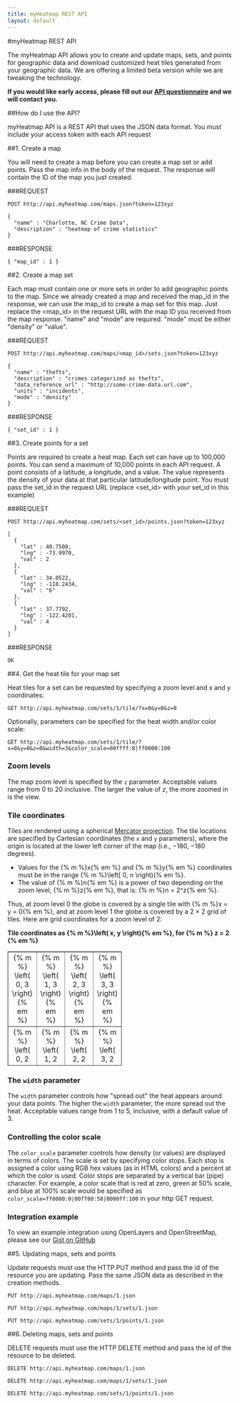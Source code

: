 ```yaml
---
title: myHeatmap REST API
layout: default
---
```

#myHeatmap REST API

The myHeatmap API allows you to create and update maps, sets, and points for geographic data and download customized heat tiles generated from your geographic data.  We are offering a limited beta version while we are tweaking the technology.

**If you would like early access, please fill out our <a href='https://docs.google.com/a/russjhammond.com/spreadsheet/viewform?formkey=dFlBLUZrMG4wdWxEZklDc1JRVEVmT0E6MQ'>API questionnaire</a> and we will contact you.**

##How do I use the API?

myHeatmap API is a REST API that uses the JSON data format.  You must include your access token with each API request

##1. Create a map

You will need to create a map before you can create a map set or add points.  Pass the map info in the body of the request.  The response will contain the ID of the map you just created.

###REQUEST

    POST http://api.myheatmap.com/maps.json?token=123xyz

    { 
      "name" : "Charlotte, NC Crime Data", 
      "description" : "heatmap of crime statistics" 
    }

###RESPONSE

    { "map_id" : 1 }


##2. Create a map set

Each map must contain one or more sets in order to add geographic points to the map.  Since we already created a map and received the map\_id in the response, we can use the map\_id to create a map set for this map.  Just replace the &lt;map_id&gt; in the request URL with the map ID you received from the map response.  "name" and "mode" are required.  "mode" must be either "density" or "value".

###REQUEST

    POST http://api.myheatmap.com/maps/<map_id>/sets.json?token=123xyz

    { 
      "name" : "thefts", 
      "description" : "crimes categorized as thefts", 
      "data_reference_url" : "http://some-crime-data.url.com", 
      "units" : "incidents", 
      "mode" : "density" 
    }

###RESPONSE

    { "set_id" : 1 }

##3. Create points for a set

Points are required to create a heat map.  Each set can have up to 100,000 points.  You can send a maximum of 10,000 points in each API request.  A point consists of a latitude, a longitude, and a value.  The value represents the density of your data at that particular latitude/longitude point.  You must pass the set\_id in the request URL (replace &lt;set\_id&gt; with your set\_id in this example)


###REQUEST

    POST http://api.myheatmap.com/sets/<set_id>/points.json?token=123xyz

    [
      {
        "lat" : 40.7500,
        "lng" : -73.9970,
        "val" : 2
      },
      {
        "lat" : 34.0522,
        "lng" : -118.2434,
        "val" : "6"
      },
      {
        "lat" : 37.7792,
        "lng" : -122.4201,
        "val" : 4
      }
    ]

###RESPONSE

    OK

##4. Get the heat tile for your map set

Heat tiles for a set can be requested by specifying a zoom level and x and y coordinates:

    GET http://api.myheatmap.com/sets/1/tile/?x=0&y=0&z=0

Optionally, parameters can be specified for the heat width and/or color scale:

    GET http://api.myheatmap.com/sets/1/tile/?x=0&y=0&z=0&width=3&color_scale=00ffff:0|ff0000:100

### Zoom levels

The map zoom level is specified by the `z` parameter. Acceptable values range from 0 to 20 inclusive. The larger the value of *z*, the more zoomed in is the view.

### Tile coordinates

Tiles are rendered using a spherical [Mercator projection](http://en.wikipedia.org/wiki/Mercator_projection). The tile locations are specified by Cartesian coordinates (the `x` and `y` parameters), where the origin is located at the lower left corner of the map (i.e., &minus;180, &minus;180 degrees).

* Values for the {% m %}x{% em %} and {% m %}y{% em %} coordinates must be in the range {% m %}\left[ 0, n \right){% em %}. 
* The value of {% m %}n{% em %} is a power of two depending on the zoom level, {% m %}z{% em %}, that is: {% m %}n = 2^z{% em %}.

Thus, at zoom level 0 the globe is covered by a single tile with {% m %}x = y = 0{% em %}, and at zoom level 1 the globe is covered by a 2 &times; 2 grid of tiles. Here are grid coordinates for a zoom level of 2:

**Tile coordinates as {% m %}\left( x, y \right){% em %}, for {% m %} z = 2 {% em %}**
<table style="text-align:center; width:256px; height:256px; background-image:url('/images/0_0_0.png');" border="1" cellpadding="0" cellspacing="0">
<tbody>
<tr>
  <td height="64" width="64">{% m %} \left( 0, 3 \right) {% em %}</td>
  <td height="64" width="64">{% m %} \left( 1, 3 \right) {% em %}</td>
  <td height="64" width="64">{% m %} \left( 2, 3 \right) {% em %}</td>
  <td height="64" width="64">{% m %} \left( 3, 3 \right) {% em %}</td>
</tr>
<tr>
  <td height="64" width="64">{% m %} \left( 0, 2 \right) {% em %}</td>
  <td height="64" width="64">{% m %} \left( 1, 2 \right) {% em %}</td>
  <td height="64" width="64">{% m %} \left( 2, 2 \right) {% em %}</td>
  <td height="64" width="64">{% m %} \left( 3, 2 \right) {% em %}</td>
</tr>
<tr>
  <td height="64" width="64">{% m %} \left( 0, 1 \right) {% em %}</td>
  <td height="64" width="64">{% m %} \left( 1, 1 \right) {% em %}</td>
  <td height="64" width="64">{% m %} \left( 2, 1 \right) {% em %}</td>
  <td height="64" width="64">{% m %} \left( 3, 1 \right) {% em %}</td>
</tr>
<tr>
  <td height="64" width="64">{% m %} \left( 0, 0 \right) {% em %}</td>
  <td height="64" width="64">{% m %} \left( 1, 0 \right) {% em %}</td>
  <td height="64" width="64">{% m %} \left( 2, 0 \right) {% em %}</td>
  <td height="64" width="64">{% m %} \left( 3, 0 \right) {% em %}</td>
</tr>
</tbody>
</table>

### The `width` parameter

The `width` parameter controls how "spread out" the heat appears around your data points. The higher the `width` parameter, the more spread out the heat. Acceptable values range from 1 to 5, inclusive, with a default value of 3.

### Controlling the color scale

The `color_scale` parameter controls how density (or values) are displayed in terms of colors. The scale is set by specifying color stops. Each stop is assigned a color using RGB hex values (as in HTML colors) and a percent at which the color is used. Color stops are separated by a vertical bar (pipe) character. For example, a color scale that is red at zero, green at 50% scale, and blue at 100% scale would be specified as `color_scale=ff0000:0|00ff00:50|0000ff:100` in your http GET request.

### Integration example ###

To view an example integration using OpenLayers and OpenStreetMap, please see our [Gist on GitHub](https://gist.github.com/1427530)

##5. Updating maps, sets and points

Update requests must use the HTTP PUT method and pass the id of the resource you are updating.  Pass the same JSON data as described in the creation methods.

    PUT http://api.myheatmap.com/maps/1.json

    PUT http://api.myheatmap.com/maps/1/sets/1.json

    PUT http://api.myheatmap.com/sets/1/points/1.json


##6. Deleting maps, sets and points

DELETE requests must use the HTTP DELETE method and pass the id of the resource to be deleted.


    DELETE http://api.myheatmap.com/maps/1.json

    DELETE http://api.myheatmap.com/maps/1/sets/1.json

    DELETE http://api.myheatmap.com/sets/1/points/1.json
